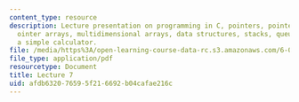 ```yaml
---
content_type: resource
description: Lecture presentation on programming in C, pointers, pointers to pointers,
  ointer arrays, multidimensional arrays, data structures, stacks, queues, and programming
  a simple calculator.
file: /media/https%3A/open-learning-course-data-rc.s3.amazonaws.com/6-087-practical-programming-in-c-january-iap-2010/afdb632076595f216692b04cafae216c_MIT6_087IAP10_lec07.pdf
file_type: application/pdf
resourcetype: Document
title: Lecture 7
uid: afdb6320-7659-5f21-6692-b04cafae216c
---
```

